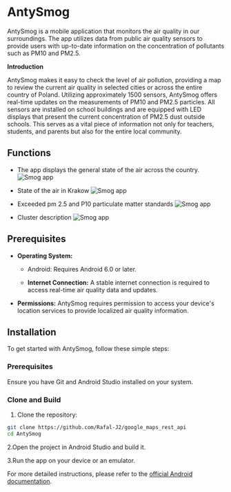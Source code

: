 # AntySmog

AntySmog is a mobile application that monitors the air quality in our surroundings. The app utilizes data from public air quality sensors to provide users with up-to-date information on the concentration of pollutants such as PM10 and PM2.5.

**Introduction**

AntySmog makes it easy to check the level of air pollution, providing a map to review the current air quality in selected cities or across the entire country of Poland. Utilizing approximately 1500 sensors, AntySmog offers real-time updates on the measurements of PM10 and PM2.5 particles. All sensors are installed on school buildings and are equipped with LED displays that present the current concentration of PM2.5 dust outside schools. This serves as a vital piece of information not only for teachers, students, and parents but also for the entire local community.

## Functions

- The app displays the general state of the air across the country.
![Smog app](https://zapodaj.net/images/111ddef862cb6.png "all cluster")

- State of the air in Krakow
![Smog app](https://zapodaj.net/images/e60094f6aad91.png "cluster 2")

- Exceeded pm 2.5 and P10 particulate matter standards
![Smog app](https://zapodaj.net/images/39d1a421f79a8.png "cluster 2")

- Cluster description
![Smog app](https://zapodaj.net/images/775afddf4f64b.jpg "cluster 6")

## Prerequisites

- **Operating System:**
  - Android: Requires Android 6.0  or later.
  
  - **Internet Connection:** A stable internet connection is required to access real-time air quality data and updates.
    
- **Permissions:** AntySmog requires permission to access your device's location services to provide localized air quality information.



## Installation

To get started with AntySmog, follow these simple steps:

### Prerequisites

Ensure you have Git and Android Studio installed on your system.

### Clone and Build

1. Clone the repository:

```bash
git clone https://github.com/Rafal-J2/google_maps_rest_api
cd AntySmog              
```

2.Open the project in Android Studio and build it.

3.Run the app on your device or an emulator.

For more detailed instructions, please refer to the [official Android documentation](https://developer.android.com/studio).

